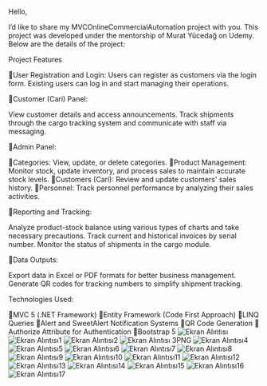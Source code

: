 Hello,

I’d like to share my MVCOnlineCommercialAutomation project with you. This project was developed under the mentorship of Murat Yücedağ on Udemy. Below are the details of the project:

Project Features

📍User Registration and Login:
Users can register as customers via the login form.
Existing users can log in and start managing their operations.

📍Customer (Cari) Panel:

View customer details and access announcements.
Track shipments through the cargo tracking system and communicate with staff via messaging.

📍Admin Panel:

📍Categories: View, update, or delete categories.
📍Product Management: Monitor stock, update inventory, and process sales to maintain accurate stock levels.
📍Customers (Cari): Review and update customers' sales history.
📍Personnel: Track personnel performance by analyzing their sales activities.

📍Reporting and Tracking:

Analyze product-stock balance using various types of charts and take necessary precautions.
Track current and historical invoices by serial number.
Monitor the status of shipments in the cargo module.

📍Data Outputs:

Export data in Excel or PDF formats for better business management.
Generate QR codes for tracking numbers to simplify shipment tracking.

Technologies Used:

📍MVC 5 (.NET Framework)
📍Entity Framework (Code First Approach)
📍LINQ Queries
📍Alert and SweetAlert Notification Systems
📍QR Code Generation
📍Authorize Attribute for Authentication
📍Bootstrap 5
![Ekran Alıntısı](https://github.com/user-attachments/assets/d409c054-c883-42af-aca3-8b8f212f4511)
![Ekran Alıntısı1](https://github.com/user-attachments/assets/18721f22-dd5a-4d12-ad7f-65dcc6a55770)
![Ekran Alıntısı2](https://github.com/user-attachments/assets/369c5f01-f563-4be6-8cfb-9c4cf01345db)
![Ekran Alıntısı 3PNG](https://github.com/user-attachments/assets/e9797d03-8eaa-4861-b03e-2ff08c53e29b)
![Ekran Alıntısı4](https://github.com/user-attachments/assets/261bbfa0-ba3a-444c-83fa-719161161622)
![Ekran Alıntısı5](https://github.com/user-attachments/assets/f91c3dda-7ace-4c49-9232-4f81ed936430)
![Ekran Alıntısı6](https://github.com/user-attachments/assets/671fac5a-4325-47be-aa05-1f335fa0aa0d)
![Ekran Alıntısı7](https://github.com/user-attachments/assets/f1af43fc-eaac-4222-9643-debbb3d2731f)
![Ekran Alıntısı8](https://github.com/user-attachments/assets/4c5cd721-dce9-45cc-b352-48063967fe30)
![Ekran Alıntısı9](https://github.com/user-attachments/assets/74396285-4770-4c31-a640-d70a9c907907)
![Ekran Alıntısı10](https://github.com/user-attachments/assets/3ba0daf0-61c6-4e63-b11b-6f5d2ccd4ffb)
![Ekran Alıntısı11](https://github.com/user-attachments/assets/04fcee41-1162-4d91-954b-fb256d7bc8fc)
![Ekran Alıntısı12](https://github.com/user-attachments/assets/86da8f84-b859-470e-839a-b3b246972fd4)
![Ekran Alıntısı13](https://github.com/user-attachments/assets/88f53224-bf07-4caf-aa42-60541d8c9838)
![Ekran Alıntısı14](https://github.com/user-attachments/assets/9b7e46f0-7ce9-49e4-bb19-d52246a6f91f)
![Ekran Alıntısı15](https://github.com/user-attachments/assets/1a3df0ef-c4ed-4df0-b65b-dce8d33b1e96)
![Ekran Alıntısı16](https://github.com/user-attachments/assets/2f3a1b9b-3db5-4838-b280-655059f81af8)
![Ekran Alıntısı17](https://github.com/user-attachments/assets/43cb3eef-03ee-40f5-9938-5552edcdad2e)













